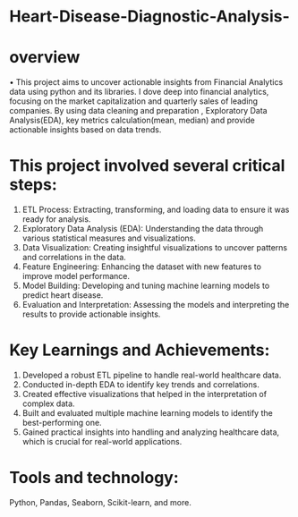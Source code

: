 
# Heart-Disease-Diagnostic-Analysis-

# overview
•	This project aims to uncover actionable insights from Financial Analytics data using python and its libraries. I dove deep into financial analytics, focusing on the market capitalization and quarterly sales of leading companies. By using data cleaning and preparation , Exploratory Data Analysis(EDA), key metrics calculation(mean, median) and provide actionable insights based on data trends. 

# This project involved several critical steps:
1. ETL Process: Extracting, transforming, and loading data to ensure it was ready for analysis.
2. Exploratory Data Analysis (EDA): Understanding the data through various statistical measures and visualizations.
3. Data Visualization: Creating insightful visualizations to uncover patterns and correlations in the data.
4. Feature Engineering: Enhancing the dataset with new features to improve model performance.
5. Model Building: Developing and tuning machine learning models to predict heart disease.
6. Evaluation and Interpretation: Assessing the models and interpreting the results to provide actionable insights.

# Key Learnings and Achievements:
1. Developed a robust ETL pipeline to handle real-world healthcare data.
2. Conducted in-depth EDA to identify key trends and correlations.
3. Created effective visualizations that helped in the interpretation of complex data.
4. Built and evaluated multiple machine learning models to identify the best-performing one.
5. Gained practical insights into handling and analyzing healthcare data, which is crucial for real-world applications.

# Tools and technology:
 Python, Pandas, Seaborn, Scikit-learn, and more.
